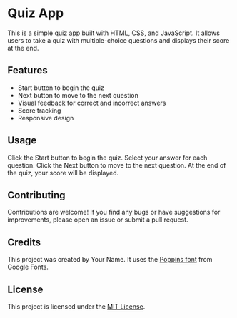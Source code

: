 <!DOCTYPE html>
<html lang="en">

<head>
    <meta charset="UTF-8">
    <meta name="viewport" content="width=device-width, initial-scale=1.0">
</head>

<body>
    <div class="container">
        <h1>Quiz App</h1>
        <p>This is a simple quiz app built with HTML, CSS, and JavaScript. It allows users to take a quiz with multiple-choice questions and displays their score at the end.</p>
        <h2>Features</h2>
        <ul>
            <li>Start button to begin the quiz</li>
            <li>Next button to move to the next question</li>
            <li>Visual feedback for correct and incorrect answers</li>
            <li>Score tracking</li>
            <li>Responsive design</li>
        </ul>
        <h2>Usage</h2>
        <p>Click the Start button to begin the quiz. Select your answer for each question. Click the Next button to move to the next question. At the end of the quiz, your score will be displayed.</p>
        <h2>Contributing</h2>
        <p>Contributions are welcome! If you find any bugs or have suggestions for improvements, please open an issue or submit a pull request.</p>
        <h2>Credits</h2>
        <p>This project was created by Your Name. It uses the <a href="https://fonts.google.com/specimen/Poppins">Poppins font</a> from Google Fonts.</p>
        <h2>License</h2>
        <p>This project is licensed under the <a href="LICENSE">MIT License</a>.</p>
    </div>
</body>

</html>

